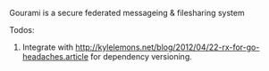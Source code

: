 Gourami is a secure federated messageing & filesharing system

Todos:

1. Integrate with http://kylelemons.net/blog/2012/04/22-rx-for-go-headaches.article for dependency versioning.

